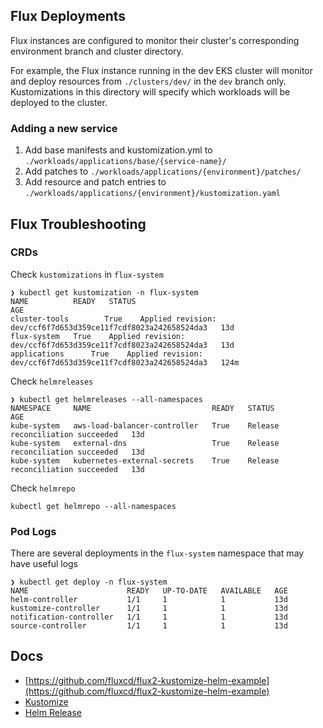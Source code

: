 ## Flux Deployments
Flux instances are configured to monitor their cluster's corresponding environment branch and cluster directory.

For example, the Flux instance running in the dev EKS cluster will monitor and deploy resources from `./clusters/dev/` in the `dev` branch only. Kustomizations in this directory will specify which workloads will be deployed to the cluster.

### Adding a new service

1. Add base manifests and kustomization.yml to `./workloads/applications/base/{service-name}/`
2. Add patches to `./workloads/applications/{environment}/patches/`
3. Add resource and patch entries to `./workloads/applications/{environment}/kustomization.yaml`

## Flux Troubleshooting
### CRDs
Check `kustomizations` in `flux-system`
```
❯ kubectl get kustomization -n flux-system
NAME          READY   STATUS                                                           AGE
cluster-tools        True    Applied revision: dev/ccf6f7d653d359ce11f7cdf8023a242658524da3   13d
flux-system   True    Applied revision: dev/ccf6f7d653d359ce11f7cdf8023a242658524da3   13d
applications      True    Applied revision: dev/ccf6f7d653d359ce11f7cdf8023a242658524da3   124m
```

Check `helmreleases`
```
❯ kubectl get helmreleases --all-namespaces
NAMESPACE     NAME                           READY   STATUS                             AGE
kube-system   aws-load-balancer-controller   True    Release reconciliation succeeded   13d
kube-system   external-dns                   True    Release reconciliation succeeded   13d
kube-system   kubernetes-external-secrets    True    Release reconciliation succeeded   13d
```

Check `helmrepo`
```
kubectl get helmrepo --all-namespaces
```

### Pod Logs
There are several deployments in the `flux-system` namespace that may have useful logs
```
❯ kubectl get deploy -n flux-system
NAME                      READY   UP-TO-DATE   AVAILABLE   AGE
helm-controller           1/1     1            1           13d
kustomize-controller      1/1     1            1           13d
notification-controller   1/1     1            1           13d
source-controller         1/1     1            1           13d
```

## Docs
- [https://github.com/fluxcd/flux2-kustomize-helm-example](https://github.com/fluxcd/flux2-kustomize-helm-example)
- [Kustomize](https://kubectl.docs.kubernetes.io/guides/config_management/)
- [Helm Release](https://fluxcd.io/docs/guides/helmreleases/)

